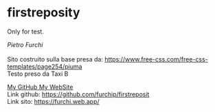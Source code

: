 # firstreposity
Only for test.

*Pietro Furchi*
<br><br>
Sito costruito sulla base presa da: https://www.free-css.com/free-css-templates/page254/piuma
<br>Testo preso da Taxi B

<a href="https://github.com/furchip/firstreposity"> My GitHub </a>   <a href="furchi.web.app"> My WebSite </a>
<br>Link github: https://github.com/furchip/firstreposit
<br>Link sito: https://furchi.web.app/
